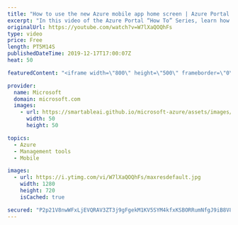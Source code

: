 ```yaml
---
title: "How to use the new Azure mobile app home screen | Azure Portal Series"
excerpt: "In this video of the Azure Portal “How To” Series, learn how to use the new Azure mobile app home screen to manage and monitor your resources on the go.   Try out these features in the Azure portal: https://portal.azure.com  Keep connected on Twitter: https://twitter.com/AzurePortal   And make sure to"
originalUrl: https://youtube.com/watch?v=W7lXaQOQhFs
type: video
price: Free
length: PT5M14S
publishedDateTime: 2019-12-17T17:00:07Z
heat: 50

featuredContent: "<iframe width=\"800\" height=\"500\" frameborder=\"0\" src=\"https://www.youtube.com/embed/W7lXaQOQhFs\" allow=\"accelerometer; autoplay; encrypted-media; gyroscope; picture-in-picture\" allowfullscreen></iframe>"

provider:
  name: Microsoft
  domain: microsoft.com
  images:
    - url: https://smartableai.github.io/microsoft-azure/assets/images/organizations/microsoft.com-50x50.jpg
      width: 50
      height: 50

topics:
  - Azure
  - Management tools
  - Mobile

images:
  - url: https://i.ytimg.com/vi/W7lXaQOQhFs/maxresdefault.jpg
    width: 1280
    height: 720
    isCached: true

secured: "P2p21V8nwWFxLjEVQRAV3ZT3j9gFgekM1KV5SYM4kfxKSBORRumNfgJ9iB8V88Fr2ZNGrbGqNmu1r+WOqJu/vrhnlzKclHXwk/1cZIXcU29flTs5Ij5WrsQYX6DsEzcX6gsXejv5yw11VPmT75E2kOSuJpN2WgOKUcaUJxCUtxwmpqYEF2VfTsrYjpVMZ7scDH1/NotT19Osd3nafjlBSiL86TlqnaTLs5jbZ5/FrAbsy7Kwz58Gf0AoEhpv3POgxW6A3EgwveyhyiJ5rpb77jP9goN9vgBfKPovyrgJmw8/5GAuUC7Iw2HNsSozEvpwl2OkF0gusnN64rulMVaGdY+B2BFnqUuFTx6Bp+vklrvfy1YxuE02KAiAx+YTXsFYztVH7GbCoVJUsZvktOM/9q9myJxpQgVaTHkwSJrgu64=;H/3uyzkj2hrEbm89rX5mHg=="
---
```



